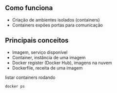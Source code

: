 


## Como funciona

* Criação de ambientes isolados (containers)
* Containers expões portas para comunicação

## Principais conceitos

* Imagem, serviço disponível
* Container, instância de uma imagem
* Docker register (Docker Hub), imagens na nuvem
* Dockerfile, receita de uma imagem

listar containers rodando
~~~
docker ps
~~~

